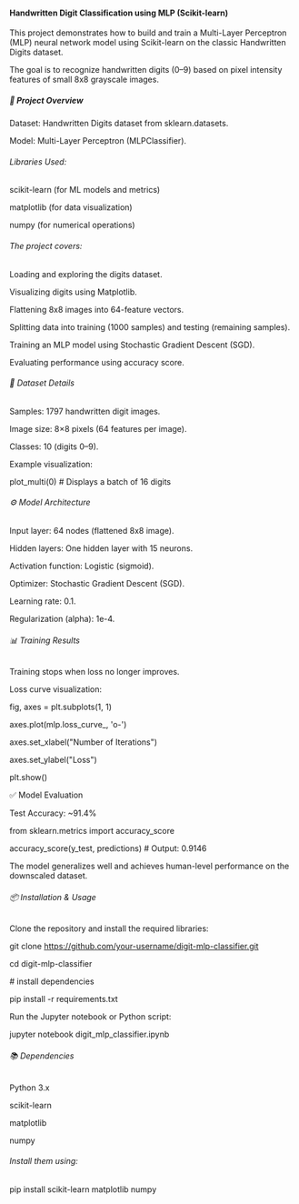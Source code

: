 #### Handwritten Digit Classification using MLP (Scikit-learn)



This project demonstrates how to build and train a Multi-Layer Perceptron (MLP) neural network model using Scikit-learn on the classic Handwritten Digits dataset.

The goal is to recognize handwritten digits (0–9) based on pixel intensity features of small 8x8 grayscale images.



##### 🚀 Project Overview



Dataset: Handwritten Digits dataset from sklearn.datasets.



Model: Multi-Layer Perceptron (MLPClassifier).



###### Libraries Used:



scikit-learn (for ML models and metrics)



matplotlib (for data visualization)



numpy (for numerical operations)



###### The project covers:



Loading and exploring the digits dataset.



Visualizing digits using Matplotlib.



Flattening 8x8 images into 64-feature vectors.



Splitting data into training (1000 samples) and testing (remaining samples).



Training an MLP model using Stochastic Gradient Descent (SGD).



Evaluating performance using accuracy score.



###### 📂 Dataset Details



Samples: 1797 handwritten digit images.



Image size: 8×8 pixels (64 features per image).



Classes: 10 (digits 0–9).



Example visualization:



plot\_multi(0)   # Displays a batch of 16 digits



###### ⚙️ Model Architecture



Input layer: 64 nodes (flattened 8x8 image).



Hidden layers: One hidden layer with 15 neurons.



Activation function: Logistic (sigmoid).



Optimizer: Stochastic Gradient Descent (SGD).



Learning rate: 0.1.



Regularization (alpha): 1e-4.



###### 📊 Training Results



Training stops when loss no longer improves.



Loss curve visualization:



fig, axes = plt.subplots(1, 1)

axes.plot(mlp.loss\_curve\_, 'o-')

axes.set\_xlabel("Number of Iterations")

axes.set\_ylabel("Loss")

plt.show()



✅ Model Evaluation



Test Accuracy: ~91.4%



from sklearn.metrics import accuracy\_score

accuracy\_score(y\_test, predictions)   # Output: 0.9146





The model generalizes well and achieves human-level performance on the downscaled dataset.



###### 📦 Installation \& Usage



Clone the repository and install the required libraries:



git clone https://github.com/your-username/digit-mlp-classifier.git

cd digit-mlp-classifier



\# install dependencies

pip install -r requirements.txt





Run the Jupyter notebook or Python script:



jupyter notebook digit\_mlp\_classifier.ipynb



###### 📚 Dependencies



Python 3.x



scikit-learn



matplotlib



numpy



###### Install them using:



pip install scikit-learn matplotlib numpy

